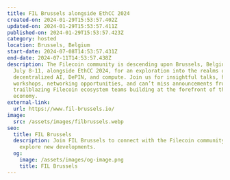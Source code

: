 ```yaml
---
title: FIL Brussels alongside EthCC 2024
created-on: 2024-01-29T15:53:57.402Z
updated-on: 2024-01-29T15:53:57.411Z
published-on: 2024-01-29T15:53:57.423Z
category: hosted
location: Brussels, Belgium
start-date: 2024-07-08T14:53:57.431Z
end-date: 2024-07-11T14:53:57.438Z
description: The Filecoin community is descending upon Brussels, Belgium from
  July 8-11, alongside EthCC 2024, for an exploration into the realms of
  decentralized AI, DePIN, and compute. Join us for insightful talks, hands-on
  workshops, networking opportunities, and can’t miss announcements from
  trailblazing Filecoin ecosystem teams building at the forefront of the data
  economy.
external-link:
  url: https://www.fil-brussels.io/
image:
  src: /assets/images/filbrussels.webp
seo:
  title: FIL Brussels
  description: Join FIL Brussels to connect with the Filecoin community and
    explore new developments.
  og:
    image: /assets/images/og-image.png
    title: FIL Brussels
---
```

